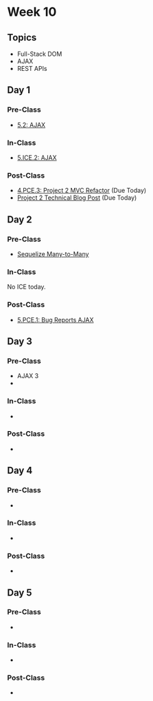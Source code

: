 # Week 10

## Topics

* Full-Stack DOM
* AJAX
* REST APIs

## Day 1

### Pre-Class

* [5.2: AJAX](../../5-full-stack/5.2-ajax/)

### In-Class

* [5.ICE.2: AJAX](../../5-full-stack/5.ice-in-class-exercises/5.ice.2-ajax.md)

### Post-Class

* [4.PCE.3: Project 2 MVC Refactor](../../4-back-end-structure/4.pce-post-class-exercises/4.pce.3-project-2-mvc-refactor.md) \(Due Today\)
* [Project 2 Technical Blog Post](../../projects/project-2-server-side-app.md#technical-blog-post) \(Due Today\)

## Day 2

### Pre-Class

* [Sequelize Many-to-Many](../../4-back-end-structure/4.2-sequelize/4.2.4-sequelize-many-to-many.md)

### In-Class

No ICE today.

### Post-Class

* [5.PCE.1: Bug Reports AJAX](../../5-full-stack/5.pce-post-class-exercises/5.pce.1-bug-reports-ajax.md)

## Day 3

### Pre-Class

* AJAX 3
* 
### In-Class

* 
### Post-Class

* 
## Day 4

### Pre-Class

* 
### In-Class

* 
### Post-Class

* 
## Day 5

### Pre-Class

* 
### In-Class

* 
### Post-Class

* 
